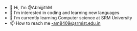 - 👋 Hi, I’m @AbhijjithM
- 👀 I’m interested in coding and learning new languages
- 🌱 I’m currently learning Computer science at SRM University
- 📫 How to reach me -am8409@srmist.edu.in

<!---
AbhijjithM/AbhijjithM is a ✨ special ✨ repository because its `README.md` (this file) appears on your GitHub profile.
You can click the Preview link to take a look at your changes.
--->
